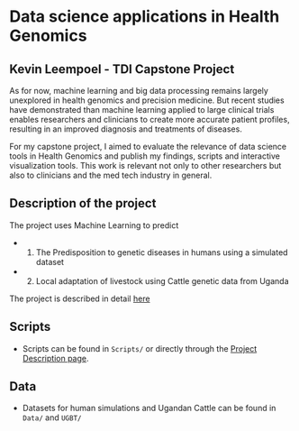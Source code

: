 # Data science applications in Health Genomics
## Kevin Leempoel - TDI Capstone Project

As for now, machine learning and big data processing remains largely unexplored in health genomics and precision medicine.
But recent studies have demonstrated than machine learning applied to large clinical trials enables researchers and clinicians to create more accurate patient profiles, resulting in an improved diagnosis and treatments of  diseases.

For my capstone project, I aimed to evaluate the relevance of data science tools in Health Genomics and publish my findings,  scripts and interactive visualization tools. 
This work is relevant not only to other researchers but also to clinicians and the med tech industry in general.


## Description of the project
The project uses Machine Learning to predict
- 1. The Predisposition to genetic diseases in humans using a simulated dataset
- 2. Local adaptation of livestock using Cattle genetic data from Uganda

The project is described in detail [here](Explanation)


## Scripts
- Scripts can be found in `Scripts/` or directly through the [Project Description page](https://github.com/kleempoel/TDI_Milestone_KL/Explanation).

## Data
- Datasets for human simulations and Ugandan Cattle can be found in `Data/` and `UGBT/`
